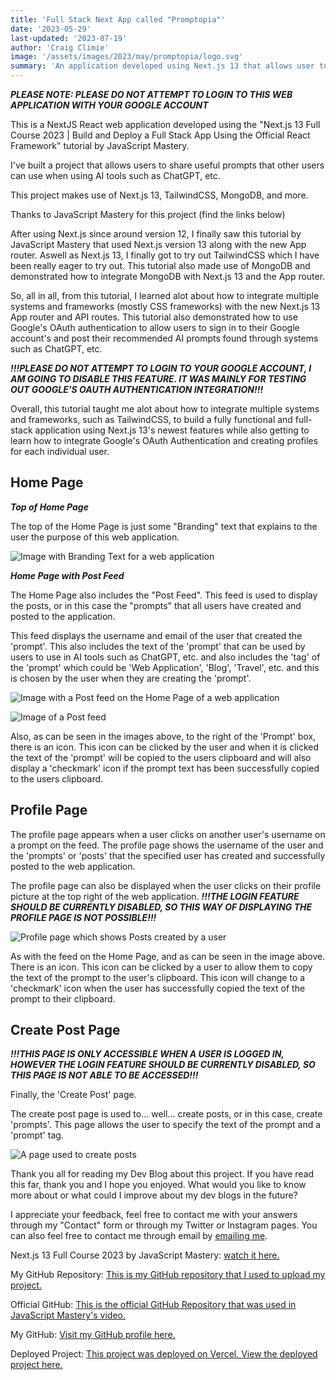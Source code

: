 ```yaml
---
title: 'Full Stack Next App called "Promptopia"'
date: '2023-05-29'
last-updated: '2023-07-19'
author: 'Craig Climie'
image: '/assets/images/2023/may/promptopia/logo.svg'
summary: 'An application developed using Next.js 13 that allows user to post AI "Prompts".'
---
```


***PLEASE NOTE: PLEASE DO NOT ATTEMPT TO LOGIN TO THIS WEB APPLICATION WITH YOUR GOOGLE ACCOUNT***

This is a NextJS React web application developed using the "Next.js 13 Full Course 2023 | Build and Deploy a Full Stack App Using the Official React Framework" tutorial by JavaScript Mastery.

I've built a project that allows users to share useful prompts that other users can use when using AI tools such as ChatGPT, etc.

This project makes use of Next.js 13, TailwindCSS, MongoDB, and more.

Thanks to JavaScript Mastery for this project (find the links below)

After using Next.js since around version 12, I finally saw this tutorial by JavaScript Mastery that used Next.js version 13 along with the new App router. Aswell as Next.js 13, I finally got to try out TailwindCSS which I have been really eager to try out. This tutorial also made use of MongoDB and demonstrated how to integrate MongoDB with Next.js 13 and the App router.

So, all in all, from this tutorial, I learned alot about how to integrate multiple systems and frameworks (mostly CSS frameworks) with the new Next.js 13 App router and API routes. This tutorial also demonstrated how to use Google's OAuth authentication to allow users to sign in to their Google account's and post their recommended AI prompts found through systems such as ChatGPT, etc.

***!!!PLEASE DO NOT ATTEMPT TO LOGIN TO YOUR GOOGLE ACCOUNT, I AM GOING TO DISABLE THIS FEATURE. IT WAS MAINLY FOR TESTING OUT GOOGLE'S OAUTH AUTHENTICATION INTEGRATION!!!***

Overall, this tutorial taught me alot about how to integrate multiple systems and frameworks, such as TailwindCSS, to build a fully functional and full-stack application using Next.js 13's newest features while also getting to learn how to integrate Google's OAuth Authentication and creating profiles for each individual user.

## Home Page

***Top of Home Page***

The top of the Home Page is just some "Branding" text that explains to the user
the purpose of this web application.

![Image with Branding Text for a web application](</assets/images/2023/may/promptopia/Home Page - Top.png>)

***Home Page with Post Feed***

The Home Page also includes the "Post Feed". This feed is used to display the posts, or
in this case the "prompts" that all users have created and posted to the application.

This feed displays the username and email of the user that created the 'prompt'. This
also includes the text of the 'prompt' that can be used by users to use in AI tools
such as ChatGPT, etc. and also includes the 'tag' of the 'prompt' which could be
'Web Application', 'Blog', 'Travel', etc. and this is chosen by the user when they
are creating the 'prompt'.

![Image with a Post feed on the Home Page of a web application](</assets/images/2023/may/promptopia/Home Page - Includes Feed - Edited.png>)

![Image of a Post feed](</assets/images/2023/may/promptopia/Home Page - Feed - Edited.png>)

Also, as can be seen in the images above, to the right of the 'Prompt' box, there is an
icon. This icon can be clicked by the user and when it is clicked the text of the
'prompt' will be copied to the users clipboard and will also display a 'checkmark' icon
if the prompt text has been successfully copied to the users clipboard.

## Profile Page

The profile page appears when a user clicks on another user's username on a prompt on
the feed. The profile page shows the username of the user and the 'prompts' or 'posts'
that the specified user has created and successfully posted to the web application.

The profile page can also be displayed when the user clicks on their profile picture
at the top right of the web application. ***!!!THE LOGIN FEATURE SHOULD BE CURRENTLY
DISABLED, SO THIS WAY OF DISPLAYING THE PROFILE PAGE IS NOT
POSSIBLE!!!***

![Profile page which shows Posts created by a user](</assets/images/2023/may/promptopia/Profile Page - Edited.png>)

As with the feed on the Home Page, and as can be seen in the image above. There is an
icon. This icon can be clicked by a user to allow them to copy the text of the prompt
to the user's clipboard. This icon will change to a 'checkmark' icon when the user has
successfully copied the text of the prompt to their clipboard.

## Create Post Page

***!!!THIS PAGE IS ONLY ACCESSIBLE WHEN A USER IS LOGGED IN, HOWEVER THE LOGIN FEATURE
SHOULD BE CURRENTLY DISABLED, SO THIS PAGE IS NOT ABLE TO BE ACCESSED!!!***

Finally, the 'Create Post' page.

The create post page is used to... well... create posts, or in this case, create
'prompts'. This page allows the user to specify the text of the prompt and a 'prompt'
tag.

![A page used to create posts](</assets/images/2023/may/promptopia/Create Post Page - Edited.png>)

Thank you all for reading my Dev Blog about this project. If you have read this far,
thank you and I hope you enjoyed. What would you like to know more about or what could I improve about my dev blogs in the future?

I appreciate your feedback, feel free to contact me with your answers through my "Contact" form or through my Twitter or Instagram pages. You can also feel free to contact me through email by [emailing me](mailto:contact@justcraigdev.com).

Next.js 13 Full Course 2023 by JavaScript Mastery: [watch it here.](https://www.youtube.com/watch?v=wm5gMKuwSYk)

My GitHub Repository: [This is my GitHub repository that I used to upload my project.](https://github.com/Craig-UK/full-stack-application-next13)

Official GitHub: [This is the official GitHub Repository that was used in JavaScript Mastery's video.](https://github.com/adrianhajdin/project_next_13_ai_prompt_sharing)

My GitHub: [Visit my GitHub profile here.](https://github.com/Craig-UK)

Deployed Project: [This project was deployed on Vercel. View the deployed project here.](https://full-stack-application-next13.vercel.app)
